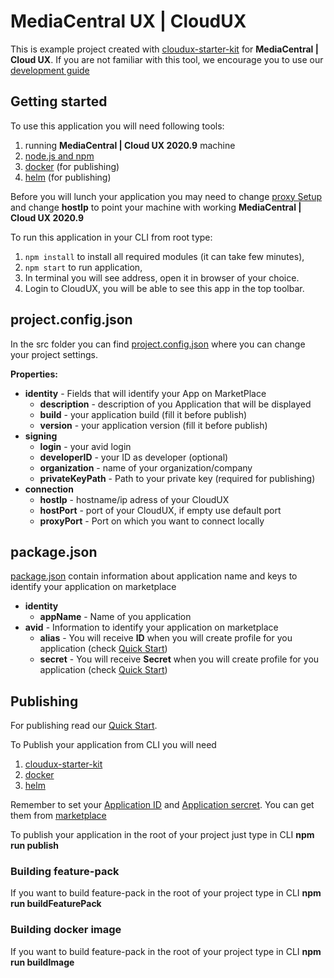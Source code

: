 # MediaCentral UX | CloudUX

This is example project created with [cloudux-starter-kit](https://www.npmjs.com/package/cloudux-starter-kit) for
**MediaCentral | Cloud UX**. If you are not familiar with this tool, we
encourage you to use our
[development guide](http://developer.avid.com/mcux_ui_plugin/introduction/doc/development_guide.html)

## Getting started
To use this application you will need following tools:
1. running **MediaCentral | Cloud UX 2020.9** machine
2. [node.js and npm](https://nodejs.org)
3. [docker](https://www.docker.com/) (for publishing)
4. [helm](https://helm.sh/) (for publishing)

Before you will lunch your application you may need to change
[proxy Setup](src/project.config.json) and change **hostIp** to point your
machine with working **MediaCentral | Cloud UX 2020.9**

To run this application in your CLI from root type:
1. `npm install` to install all required modules (it can take few minutes),
2. `npm start` to run application,
3. In terminal you will see address, open it in browser of your choice.
4. Login to CloudUX, you will be able to see this app in the top toolbar.

## project.config.json
In the src folder you can find [project.config.json](src/project.config.json) where you
can change your project settings.

**Properties:**
- **identity** - Fields that will identify your App on MarketPlace
    - **description** - description of you Application that will be displayed
    - **build** - your application build (fill it before publish)
    - **version** - your application version (fill it before publish)
- **signing**
    - **login** - your avid login
    - **developerID** - your ID as developer (optional)
    - **organization** - name of your organization/company
    - **privateKeyPath** - Path to your private key (required for publishing)
- **connection**
    - **hostIp** - hostname/ip adress of your CloudUX
    - **hostPort** - port of your CloudUX, if empty use default port
    - **proxyPort** - Port on which you want to connect locally

## package.json
[package.json](src/project.act) contain information about application name and keys to
identify your application on marketplace

- **identity**
    - **appName** - Name of you application
- **avid** - Information to identify your application on marketplace
    - **alias** - You will receive **ID** when you will create profile
for you application (check [Quick Start](http://developer.avid.com/quickStart.html))
    - **secret** - You will receive **Secret** when you will create profile
for you application (check [Quick Start](http://developer.avid.com/quickStart.html))

## Publishing
For publishing read our [Quick Start](http://developer.avid.com/quickStart.html).

To Publish your application from CLI you will need
1. [cloudux-starter-kit](https://www.npmjs.com/package/cloudux-starter-kit)
2. [docker](https://www.docker.com/)
3. [helm](https://helm.sh/)

Remember to set your [Application ID](src/package.json) and
[Application sercret](src/package.json).
 You can get them from [marketplace](https://my.avid.com/shop/BusinessOrientation)

 To publish your application in the root of your project just type in CLI **npm run publish**

### Building feature-pack
If you want to build feature-pack in the root of your project type in CLI **npm run buildFeaturePack**
### Building docker image
If you want to build feature-pack in the root of your project type in CLI **npm run buildImage**



